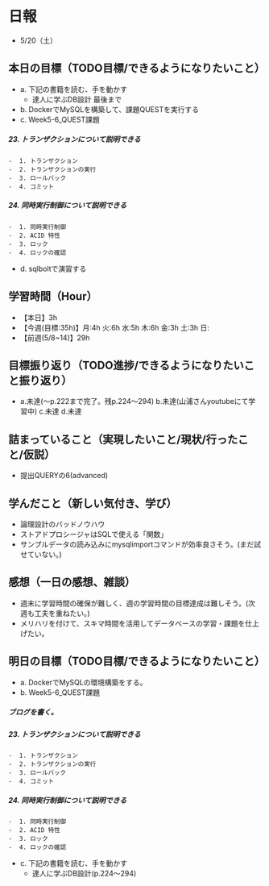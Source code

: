 # 日報
- 5/20（土）

## 本日の目標（TODO目標/できるようになりたいこと）
- a. 下記の書籍を読む、手を動かす
  - 達人に学ぶDB設計 最後まで
- b. DockerでMySQLを構築して、課題QUESTを実行する
- c. Week5-6_QUEST課題
##### 23.  トランザクションについて説明できる
	-  1. トランザクション
	-  2. トランザクションの実行
	-  3. ロールバック
	-  4. コミット
##### 24.  同時実行制御について説明できる
	-  1. 同時実行制御
	-  2. ACID 特性
	-  3. ロック
	-  4. ロックの確認
- d. sqlboltで演習する

## 学習時間（Hour）
- 【本日】3h
- 【今週(目標:35h)】月:4h 火:6h 水:5h 木:6h 金:3h 土:3h 日:
- 【前週(5/8~14)】29h

## 目標振り返り（TODO進捗/できるようになりたいこと振り返り）
- a.未達(～p.222まで完了。残p.224～294) b.未達(山浦さんyoutubeにて学習中) c.未達 d.未達

## 詰まっていること（実現したいこと/現状/行ったこと/仮説）
- 提出QUERYの6(advanced)

<!-- ```
・実現したいこと
・現状
・行ったこと
・仮説
``` -->

## 学んだこと（新しい気付き、学び）
- 論理設計のバッドノウハウ
- ストアドプロシージャはSQLで使える「関数」
- サンプルデータの読み込みにmysqlimportコマンドが効率良さそう。(まだ試せていない。)

## 感想（一日の感想、雑談）
- 週末に学習時間の確保が難しく、週の学習時間の目標達成は難しそう。(次週も工夫を重ねたい。)
- メリハリを付けて、スキマ時間を活用してデータベースの学習・課題を仕上げたい。

## 明日の目標（TODO目標/できるようになりたいこと）
- a. DockerでMySQLの環境構築をする。
- b. Week5-6_QUEST課題
##### ブログを書く。
##### 23.  トランザクションについて説明できる
	-  1. トランザクション
	-  2. トランザクションの実行
	-  3. ロールバック
	-  4. コミット
##### 24.  同時実行制御について説明できる
	-  1. 同時実行制御
	-  2. ACID 特性
	-  3. ロック
	-  4. ロックの確認
- c. 下記の書籍を読む、手を動かす
  - 達人に学ぶDB設計(p.224～294)
<!-- - c.移動中などスキマ時間に要件定義事例を読む (釜谷さんが紹介してくださっていた資料) -->
  <!-- - 現時点で難易度が見えていないため、まずは挑戦してみる -->

<!-- ##### ブログ記事を投稿する -->
<!-- ##### オリジナルプロダクトのテーマを提出する
    1.  [オリジナルプロダクトのテーマ]を決定する
    2.  [1期生シート]にテーマのURLを提出し、メンターに連絡する -->

<!-- #### 残タスク / できるようになりたいこと
- 包括的なWeb技術の基本理解->「プロになるためのWeb技術入門」本
- オリジナルプロダクト制作のテーマ探索
- SRE業務の理解
- 質問する技術の習得 -->

<!-- ##### Ruby
- RuboCopの使用
- 「Rubyの公式リファレンスが読めるようになる本」 -->

<!-- ##### Linux
- 「実践入門」
- 「シェルスクリプト160本ノック」
- 「入門モダンLinux」
- 「Linuxのしくみ」
- 「スーパーユーザーなら知っておくべきLinuxシステムの仕組み」
- 「入門Rust」?
- 仮想化、コンテナ(TenForward)、コンテナオーケストレーション -->
